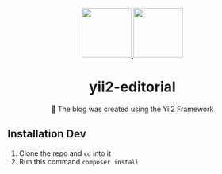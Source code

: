 <p align="center">
    <a href="https://www.yiiframework.com" target="_blank">
        <img src="https://www.yiiframework.com/image/yii_logo_light.svg" height="100px">
    </a>
    <a href="https://yii2editorial.slavapleshkov.com" target="_blank">
        <img src="https://yii2editorial.slavapleshkov.com/images/logo.jpg" height="100px">
    </a>
    <h1 align="center">yii2-editorial</h1>
</p>
<p align="center">🌈 The blog was created using the Yii2 Framework</p>

## Installation Dev

1. Clone the repo and `cd` into it
1. Run this command `composer install`
